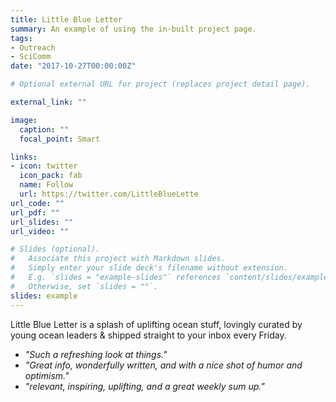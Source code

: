 ```yaml
---
title: Little Blue Letter
summary: An example of using the in-built project page.
tags:
- Outreach
- SciComm
date: "2017-10-27T00:00:00Z"

# Optional external URL for project (replaces project detail page).

external_link: ""

image:
  caption: ""
  focal_point: Smart

links:
- icon: twitter
  icon_pack: fab
  name: Follow
  url: https://twitter.com/LittleBlueLette
url_code: ""
url_pdf: ""
url_slides: ""
url_video: ""

# Slides (optional).
#   Associate this project with Markdown slides.
#   Simply enter your slide deck's filename without extension.
#   E.g. `slides = "example-slides"` references `content/slides/example-slides.md`.
#   Otherwise, set `slides = ""`.
slides: example
---
```


Little Blue Letter is a splash of uplifting ocean stuff, lovingly curated by young ocean leaders & shipped straight to your inbox every Friday.
- *"Such a refreshing look at things."*
- *"Great info, wonderfully written, and with a nice shot of humor and optimism."*
- *"relevant, inspiring, uplifting, and a great weekly sum up."* 
